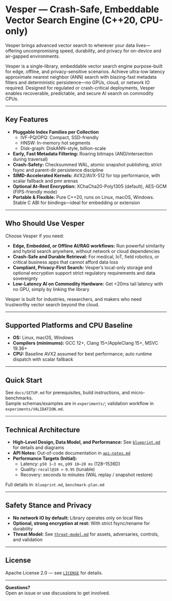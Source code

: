 # Vesper — Crash-Safe, Embeddable Vector Search Engine (C++20, CPU-only)

Vesper brings advanced vector search to wherever your data lives—offering uncompromising speed, durability, and privacy for on-device and air-gapped environments.

Vesper is a single-library, embeddable vector search engine purpose-built for edge, offline, and privacy-sensitive scenarios. Achieve ultra-low latency approximate nearest neighbor (ANN) search with blazing-fast metadata filters and deterministic persistence—no GPUs, cloud, or network IO required. Designed for regulated or crash-critical deployments, Vesper enables recoverable, predictable, and secure AI search on commodity CPUs.

---

## Key Features

- **Pluggable Index Families per Collection**  
  - IVF-PQ/OPQ: Compact, SSD-friendly
  - HNSW: In-memory hot segments
  - Disk-graph: DiskANN-style, billion-scale
- **Early, Fast Metadata Filtering:** Roaring bitmaps (AND/intersection during traversal)
- **Crash-Safety:** Checksummed WAL, atomic snapshot publishing, strict fsync and parent-dir persistence discipline
- **SIMD-Accelerated Kernels:** AVX2/AVX-512 for top performance, with scalar fallback and pmr arenas
- **Optional At-Rest Encryption:** XChaCha20-Poly1305 (default), AES-GCM (FIPS-friendly mode)
- **Portable & Flexible:** Pure C++20, runs on Linux, macOS, Windows. Stable C ABI for bindings—ideal for embedding or extension

---

## Who Should Use Vesper

Choose Vesper if you need:
- **Edge, Embedded, or Offline AI/RAG workflows:** Run powerful similarity and hybrid search anywhere, without network or cloud dependencies
- **Crash-Safe and Durable Retrieval:** For medical, IoT, field robotics, or critical business apps that cannot afford data loss
- **Compliant, Privacy-First Search:** Vesper’s local-only storage and optional encryption support strict regulatory requirements and data sovereignty
- **Low-Latency AI on Commodity Hardware:** Get <20ms tail latency with no GPU, simply by linking the library

Vesper is built for industries, researchers, and makers who need trustworthy vector search beyond the cloud.

---

## Supported Platforms and CPU Baseline

- **OS:** Linux, macOS, Windows  
- **Compilers (minimums):** GCC 12+, Clang 15+/AppleClang 15+, MSVC 19.36+  
- **CPU:** Baseline AVX2 assumed for best performance; auto runtime dispatch with scalar fallback

---

## Quick Start

See `docs/SETUP.md` for prerequisites, build instructions, and micro-benchmarks.  
Sample schemas/examples are in `experiments/`; validation workflow in `experiments/VALIDATION.md`.

---

## Technical Architecture

- **High-Level Design, Data Model, and Performance:** See [`blueprint.md`](./blueprint.md) for details and diagrams
- **API Notes:** Out-of-code documentation in [`api-notes.md`](./api-notes.md)
- **Performance Targets (Initial):**
    - Latency: `p50 1–3 ms`, `p99 10–20 ms` (128–1536D)
    - Quality: `recall@10 ≈ 0.95` (tunable)
    - Recovery: seconds to minutes (WAL replay / snapshot restore)

Full details in: `blueprint.md`, `benchmark-plan.md`

---

## Safety Stance and Privacy

- **No network IO by default:** Library operates only on local files
- **Optional, strong encryption at rest:** With strict fsync/rename for durability
- **Threat Model:** See [`threat-model.md`](./threat-model.md) for assets, adversaries, controls, and validation

---

## License

Apache License 2.0 — see [`LICENSE`](./LICENSE) for details.

---

**Questions?**  
Open an issue or use discussions to get involved.
